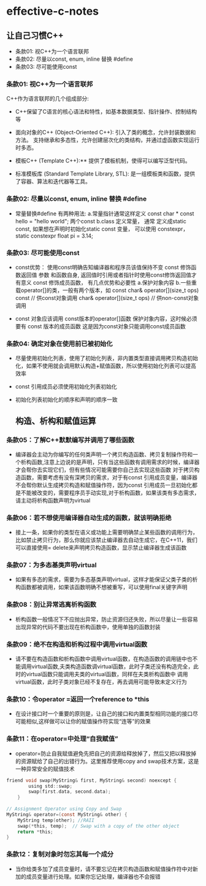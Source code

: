 # effective-c-notes

## 让自己习惯C++
* 条款01: 视C++为一个语言联邦
* 条款02: 尽量以const, enum, inline 替换 #define
* 条款03: 尽可能使用const


### 条款01: 视C++为一个语言联邦

C++作为语言联邦的几个组成部分:
* C++保留了C语言的核心语法和特性，如基本数据类型、指针操作、控制结构等

* 面向对象的C++ (Object-Oriented C++):
引入了类的概念，允许封装数据和方法。
支持继承和多态性，允许创建层次化的类结构，并通过虚函数实现运行时多态。

* 模板C++ (Template C++):**
提供了模板机制，使得可以编写泛型代码。

* 标准模板库 (Standard Template Library, STL):
是一组模板类和函数，提供了容器、算法和迭代器等工具。

### 条款02: 尽量以const, enum, inline 替换 #define
* 常量替换#define 有两种用法:
a.常量指针通常这样定义 const char * const hello = "hello world";  两个const
b.class 定义常量， 通常 定义成static const, 如果想在声明时初始化static const 变量， 可以使用
constexpr， static constexpr float pi = 3.14;

### 条款03: 尽可能使用const
* const优势：
使用const明确告知编译器和程序员该值保持不变
const 修饰函数返回值 参数 和函数自身, 返回值时引用或者指针时使用const修饰返回值才有意义
const 修饰成员函数， 有几点优势和必要性
a.保护对象内容
b.一些重载operator[]的类，一般有两个版本，如
    const char& operator[](size_t ops) const // 供const对象调用
    char& operator[](size_t ops)    // 供non-const对象调用
    
* const 对象应该调用 const版本的operator[]函数 保护对象内容，这时候必须要有 const 版本的成员函数
这是因为const对象只能调用const成员函数

### 条款04: 确定对象在使用前已被初始化
* 尽量使用初始化列表，使用了初始化列表，非内置类型直接调用拷贝构造初始化，如果不使用就会调用默认构造+赋值函数，所以使用初始化列表可以提高效率
* const 引用成员必须使用初始化列表初始化
* 初始化列表初始化的顺序和声明的顺序一致

  ## 构造、析构和赋值运算

### 条款05：了解C++默默编写并调用了哪些函数
* 编译器会主动为你编写的任何类声明一个拷贝构造函数、拷贝复制操作符和一个析构函数,注意上边说的是声明，只有当这些函数有调用需求的时候，编译器才会帮你去实现它们，但有些情况可能需要你自己去实现这些函数
对于拷贝构造函数，需要考虑有没有深拷贝的需求，对于有const 引用成员变量，编译器不会帮你默认生成拷贝构造和赋值操作符，因为const 引用成员一旦初始化都是不能被改变的，需要程序员手动实现,对于析构函数，如果该类有多态需求，请主动将析构函数声明为virtual

### 条款06：若不想使用编译器自动生成的函数，就该明确拒绝
* 接上一条，如果你的类型在语义或功能上需要明确禁止某些函数的调用行为，比如禁止拷贝行为，那么你就应该禁止编译器去自动生成它，在C++11，我们可以直接使用= delete来声明拷贝构造函数，显示禁止编译器生成该函数

### 条款07：为多态基类声明virtual
* 如果有多态的需求，需要为多态基类声明virtual，这样才能保证父类子类的析构函数都被调用，如果该函数明确不想被重写，可以使用final关键字声明

### 条款08：别让异常逃离析构函数
* 析构函数一般情况下不应抛出异常，防止资源归还失败，所以尽量让一些容易出现异常的代码不要出现在析构函数中，使用单独的函数封装

### 条款09：绝不在构造和析构过程中调用virtual函数
* 请不要在构造函数和析构函数中调用virtual函数，在构造函数的调用链中也不能调用virtual函数,夫类构造函数调virtual函数，此时子类还没有构造完全，此时的virtual函数只能调用夫类的virtual函数，同样在夫类析构函数中
  调用virtual函数，此时子类对象已经不复存在，再去调用可能导致未定义行为
  
### 条款10：令operator =返回一个reference to *this
* 在设计接口时一个重要的原则是，让自己的接口和内置类型相同功能的接口尽可能相似,这样做可以让你的赋值操作符实现“连等”的效果

### 条款11：在operator=中处理“自我赋值”
* operator=防止自我赋值避免先把自己的资源给释放掉了，然后又把以释放掉的资源赋给了自己的出错行为。这里推荐使用copy and swap技术方案，这是一种异常安全的赋值技术
```c
friend void swap(MyString& first, MyString& second) noexcept {
		using std::swap;
		swap(first.data, second.data);
	}
 
// Assignment Operator using Copy and Swap
MyString& operator=(const MyString& other) {
    MyString temp(other); //RAII
    swap(*this, temp);  // Swap with a copy of the other object
    return *this;
}
```

### 条款12：复制对象时勿忘其每一个成分
* 当你给类多加了成员变量时，请不要忘记在拷贝构造函数和赋值操作符中对新加的成员变量进行处理。如果你忘记处理，编译器也不会报错



